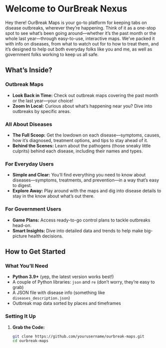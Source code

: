 # Welcome to OurBreak Nexus

Hey there! OurBreak Maps is your go-to platform for keeping tabs on disease outbreaks, wherever they’re happening. Think of it as a one-stop spot to see what’s been going around—whether it’s the past month or the whole last year—through easy-to-use, interactive maps. We’ve packed it with info on diseases, from what to watch out for to how to treat them, and it’s designed to help out both everyday folks like you and me, as well as government folks working to keep us all safe.

## What’s Inside?

### Outbreak Maps

- **Look Back in Time:** Check out outbreak maps covering the past month or the last year—your choice!
- **Zoom In Local:** Curious about what’s happening near you? Dive into outbreaks by specific areas.

### All About Diseases

- **The Full Scoop:** Get the lowdown on each disease—symptoms, causes, how it’s diagnosed, treatment options, and tips to stay ahead of it.
- **Behind the Scenes:** Learn about the pathogens (those sneaky little culprits) behind each disease, including their names and types.

### For Everyday Users

- **Simple and Clear:** You’ll find everything you need to know about diseases—symptoms, treatments, and prevention—in a way that’s easy to digest.
- **Explore Away:** Play around with the maps and dig into disease details to stay in the know about what’s out there.

### For Government Users

- **Game Plans:** Access ready-to-go control plans to tackle outbreaks head-on.
- **Smart Insights:** Dive into detailed data and trends to help make big-picture health decisions.

## How to Get Started

### What You’ll Need

- **Python 3.9+** (yep, the latest version works best!)
- A couple of Python libraries: `json` and `re` (don’t worry, they’re easy to grab)
- A JSON file with disease info (something like `diseases_description.json`)
- Outbreak map data sorted by places and timeframes

### Setting It Up

1. **Grab the Code:**
   ```bash
   git clone https://github.com/yourusername/ourbreak-maps.git
   cd ourbreak-maps
   ```
